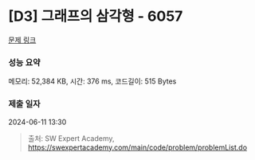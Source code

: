 # [D3] 그래프의 삼각형 - 6057 

[문제 링크](https://swexpertacademy.com/main/code/problem/problemDetail.do?contestProbId=AWbHcWd6AFcDFAV0) 

### 성능 요약

메모리: 52,384 KB, 시간: 376 ms, 코드길이: 515 Bytes

### 제출 일자

2024-06-11 13:30



> 출처: SW Expert Academy, https://swexpertacademy.com/main/code/problem/problemList.do